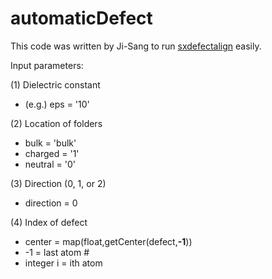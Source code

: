 # automaticDefect

This code was written by Ji-Sang to run [sxdefectalign](https://sxrepo.mpie.de/projects/sphinx-add-ons/files) easily.

Input parameters:

(1) Dielectric constant
* (e.g.) eps = '10' 

(2) Location of folders
* bulk = 'bulk' 
* charged = '1' 
* neutral = '0'

(3) Direction (0, 1, or 2)
* direction = 0

(4) Index of defect
* center = map(float,getCenter(defect,**-1**))
* -1 = last atom # 
* integer i = ith atom
